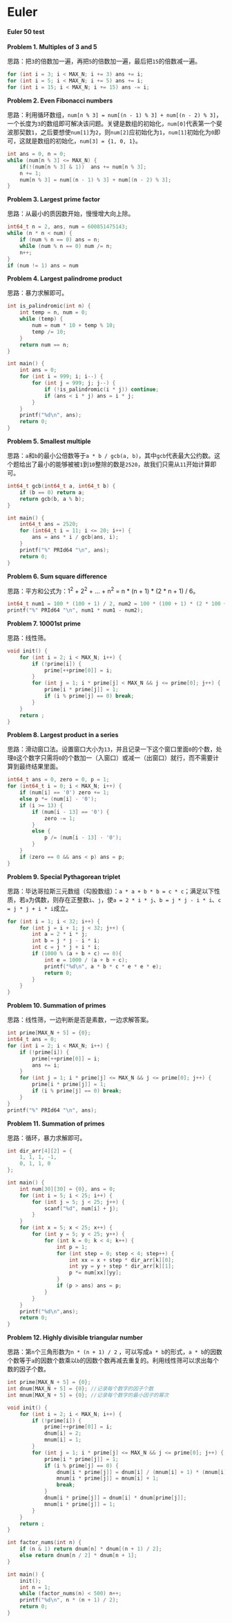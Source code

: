 # Euler
#### Euler 50 test

**Problem 1. Multiples of 3 and 5**

 思路：把`3`的倍数加一遍，再把`5`的倍数加一遍，最后把`15`的倍数减一遍。

```c
for (int i = 3; i < MAX_N; i += 3) ans += i;
for (int i = 5; i < MAX_N; i += 5) ans += i;
for (int i = 15; i < MAX_N; i += 15) ans -= i;
```

**Problem 2. Even Fibonacci numbers**

思路：利用循环数组，`num[n % 3] = num[(n - 1) % 3] + num[(n - 2) % 3]`，一个长度为`3`的数组即可解决该问题。关键是数组的初始化，`num[0]`代表第一个斐波那契数`1`，之后要想使`num[1]`为`2`，则`num[2]`应初始化为`1`，`num[1]`初始化为`0`即可，这就是数组的初始化，`num[3] = {1, 0, 1}`。

```c
int ans = 0, n = 0;
while (num[n % 3] <= MAX_N) {
    if(!(num[n % 3] & 1))  ans += num[n % 3];
    n += 1;
    num[n % 3] = num[(n - 1) % 3] + num[(n - 2) % 3];
}
```

**Problem 3. Largest prime factor**

思路：从最小的质因数开始，慢慢增大向上除。

```c
int64_t n = 2, ans, num = 600851475143;
while (n * n < num) {
    if (num % n == 0) ans = n;
    while (num % n == 0) num /= n;
    n++;
}
if (num != 1) ans = num
```

**Problem 4. Largest palindrome product**

思路：暴力求解即可。

```c
int is_palindromic(int n) {
    int temp = n, num = 0;
    while (temp) {
        num = num * 10 + temp % 10;
        temp /= 10;
    }
    return num == n;
}

int main() {
    int ans = 0;
    for (int i = 999; i; i--) {
        for (int j = 999; j; j--) {
            if (!is_palindromic(i * j)) continue;
            if (ans < i * j) ans = i * j;
        }
    }
    printf("%d\n", ans);
    return 0;
}
```

**Problem 5. Smallest multiple**

思路：`a`和`b`的最小公倍数等于`a * b / gcb(a, b)`，其中`gcb`代表最大公约数。这个题给出了最小的能够被被`1`到`10`整除的数是`2520`，故我们只需从`11`开始计算即可。

```c
int64_t gcb(int64_t a, int64_t b) {
    if (b == 0) return a;
    return gcb(b, a % b);
}

int main() {
    int64_t ans = 2520;
    for (int64_t i = 11; i <= 20; i++) {
        ans = ans * i / gcb(ans, i);
    }
    printf("%" PRId64 "\n", ans);
    return 0;
}
```

**Problem 6. Sum square difference**

 思路：平方和公式为：1<sup>2</sup> + 2<sup>2</sup> + ... + n<sup>2</sup> = n * (n + 1) * (2 * n + 1) / 6。

```c
int64_t num1 = 100 * (100 + 1) / 2, num2 = 100 * (100 + 1) * (2 * 100 + 1) / 6;
printf("%" PRId64 "\n", num1 * num1 - num2);
```

**Problem 7. 10001st prime**

思路：线性筛。

```c
void init() {
    for (int i = 2; i < MAX_N; i++) {
        if (!prime[i]) {
            prime[++prime[0]] = i;
        }
        for (int j = 1; i * prime[j] < MAX_N && j <= prime[0]; j++) {
            prime[i * prime[j]] = 1;
            if (i % prime[j] == 0) break;
        }
    }
    return ;
}
```

**Problem 8. Largest product in a series**

思路：滑动窗口法。设置窗口大小为`13`，并且记录一下这个窗口里面`0`的个数，处理`0`这个数字只需将`0`的个数加一（入窗口）或减一（出窗口）就行，而不需要计算到最终结果里面。

```c
int64_t ans = 0, zero = 0, p = 1;
for (int64_t i = 0; i < MAX_N; i++) {
    if (num[i] == '0') zero += 1;
    else p *= (num[i] - '0');
    if (i >= 13) {
        if (num[i - 13] == '0') {
            zero -= 1;
        }
        else {
            p /= (num[i - 13] - '0');
        }
    }
    if (zero == 0 && ans < p) ans = p;
}
```

**Problem 9. Special Pythagorean triplet**

思路：毕达哥拉斯三元数组（勾股数组）：`a * a + b * b = c * c`；满足以下性质，若`a`为偶数，则存在正整数`i`、`j`，使`a = 2 * i * j`、`b = j * j - i * i`、`c = j * j + i * i`成立。

```c
for (int i = 1; i < 32; i++) {
    for (int j = i + 1; j < 32; j++) {
        int a = 2 * i * j;
        int b = j * j - i * i;
        int c = j * j + i * i;
        if (1000 % (a + b + c) == 0){
            int e = 1000 / (a + b + c);
            printf("%d\n", a * b * c * e * e * e);
            return 0;
        }
    }
}
```

**Problem 10. Summation of primes**

思路：线性筛，一边判断是否是素数，一边求解答案。

```c
int prime[MAX_N + 5] = {0};
int64_t ans = 0;
for (int i = 2; i < MAX_N; i++) {
    if (!prime[i]) {
        prime[++prime[0]] = i;
        ans += i;
    }
    for (int j = 1; i * prime[j] <= MAX_N && j <= prime[0]; j++) {
        prime[i * prime[j]] = 1;
        if (i % prime[j] == 0) break;
    }
}
printf("%" PRId64 "\n", ans);
```

**Problem 11. Summation of primes**

思路：循环，暴力求解即可。

```c
int dir_arr[4][2] = {
    1, 1, 1, -1,
    0, 1, 1, 0
};

int main() {
    int num[30][30] = {0}, ans = 0;
    for (int i = 5; i < 25; i++) {
        for (int j = 5; j < 25; j++) {
            scanf("%d", num[i] + j);
        }
    }
    for (int x = 5; x < 25; x++) {
        for (int y = 5; y < 25; y++) {
            for (int k = 0; k < 4; k++) {
                int p = 1;
                for (int step = 0; step < 4; step++) {
                    int xx = x + step * dir_arr[k][0];
                    int yy = y + step * dir_arr[k][1];
                    p *= num[xx][yy];
                }
                if (p > ans) ans = p;
            }
        }
    }
    printf("%d\n",ans);
    return 0;
}
```

**Problem 12. Highly divisible triangular number**

思路：第`n`个三角形数为`n * (n + 1) / 2` ，可以写成`a * b`的形式，`a * b`的因数个数等于`a`的因数个数乘以`b`的因数个数再减去重复的。利用线性筛可以求出每个数的因子个数。

```c
int prime[MAX_N + 5] = {0};
int dnum[MAX_N + 5] = {0}; //记录每个数字的因子个数
int mnum[MAX_N + 5] = {0}; //记录每个数字的最小因子的幂次

void init() {
    for (int i = 2; i < MAX_N; i++) {
        if (!prime[i]) {
            prime[++prime[0]] = i;
            dnum[i] = 2;
            mnum[i] = 1;
        }
        for (int j = 1; i * prime[j] <= MAX_N && j <= prime[0]; j++) {
            prime[i * prime[j]] = 1;
            if (i % prime[j] == 0) {
                dnum[i * prime[j]] = dnum[i] / (mnum[i] + 1) * (mnum[i] + 2);
                mnum[i * prime[j]] = mnum[i] + 1;
                break;
            }
            dnum[i * prime[j]] = dnum[i] * dnum[prime[j]];
            mnum[i * prime[j]] = 1;
        }
    }
    return ;
}

int factor_nums(int n) {
    if (n & 1) return dnum[n] * dnum[(n + 1) / 2];
    else return dnum[n / 2] * dnum[n + 1];
}

int main() {
    init();
    int n = 1;
    while (factor_nums(n) < 500) n++;
    printf("%d\n", n * (n + 1) / 2);
    return 0;
}
```

